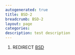 ```yaml
---
autogenerated: true
title: BSD-2
breadcrumb: BSD-2
layout: page
categories: 
description: test description
---
```


1.  REDIRECT [BSD](BSD)
